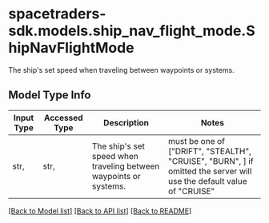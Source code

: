# spacetraders-sdk.models.ship_nav_flight_mode.ShipNavFlightMode

The ship's set speed when traveling between waypoints or systems.

## Model Type Info
Input Type | Accessed Type | Description | Notes
------------ | ------------- | ------------- | -------------
str,  | str,  | The ship&#x27;s set speed when traveling between waypoints or systems. | must be one of ["DRIFT", "STEALTH", "CRUISE", "BURN", ] if omitted the server will use the default value of "CRUISE"

[[Back to Model list]](../../README.md#documentation-for-models) [[Back to API list]](../../README.md#documentation-for-api-endpoints) [[Back to README]](../../README.md)

